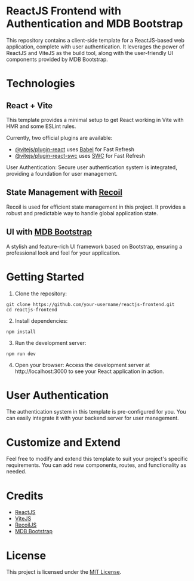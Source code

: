 # ReactJS Frontend with Authentication and MDB Bootstrap

This repository contains a client-side template for a ReactJS-based web application, complete with user authentication. It leverages the power of ReactJS and ViteJS as the build tool, along with the user-friendly UI components provided by MDB Bootstrap.

# Technologies
## React + Vite
This template provides a minimal setup to get React working in Vite with HMR and some ESLint rules.

Currently, two official plugins are available:

- [@vitejs/plugin-react](https://github.com/vitejs/vite-plugin-react/blob/main/packages/plugin-react/README.md) uses [Babel](https://babeljs.io/) for Fast Refresh
- [@vitejs/plugin-react-swc](https://github.com/vitejs/vite-plugin-react-swc) uses [SWC](https://swc.rs/) for Fast Refresh

User Authentication: Secure user authentication system is integrated, providing a foundation for user management.

## State Management with [Recoil](https://recoiljs.org/)

Recoil is used for efficient state management in this project. It provides a robust and predictable way to handle global application state.
## UI with [MDB Bootstrap](https://mdbootstrap.com/docs/react/)
A stylish and feature-rich UI framework based on Bootstrap, ensuring a professional look and feel for your application.

# Getting Started
1. Clone the repository:
```
git clone https://github.com/your-username/reactjs-frontend.git
cd reactjs-frontend
```
2. Install dependencies:
```
npm install
```
3. Run the development server:
```
npm run dev
```
4. Open your browser:
Access the development server at http://localhost:3000 to see your React application in action.

# User Authentication
The authentication system in this template is pre-configured for you. You can easily integrate it with your backend server for user management.

# Customize and Extend
Feel free to modify and extend this template to suit your project's specific requirements. You can add new components, routes, and functionality as needed.

# Credits
- [ReactJS](https://react.dev/)
- [ViteJS](https://vitejs.dev/)
- [RecoilJS](https://recoiljs.org/)
- [MDB Bootstrap](https://mdbootstrap.com/docs/react/)

# License
This project is licensed under the [MIT License](https://opensource.org/license/mit/).
